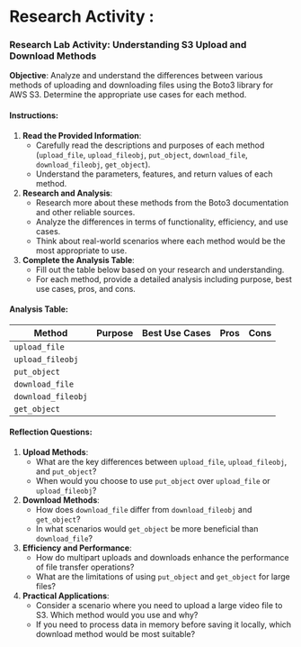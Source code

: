 # Research Activity :

### Research Lab Activity: Understanding S3 Upload and Download Methods

**Objective**: Analyze and understand the differences between various methods of uploading and downloading files using the Boto3 library for AWS S3. Determine the appropriate use cases for each method.

#### Instructions:

1. **Read the Provided Information**:
   - Carefully read the descriptions and purposes of each method (`upload_file`, `upload_fileobj`, `put_object`, `download_file`, `download_fileobj`, `get_object`).
   - Understand the parameters, features, and return values of each method.
2. **Research and Analysis**:
   - Research more about these methods from the Boto3 documentation and other reliable sources.
   - Analyze the differences in terms of functionality, efficiency, and use cases.
   - Think about real-world scenarios where each method would be the most appropriate to use.
3. **Complete the Analysis Table**:
   - Fill out the table below based on your research and understanding.
   - For each method, provide a detailed analysis including purpose, best use cases, pros, and cons.

#### Analysis Table:

| **Method**         | **Purpose** | **Best Use Cases** | **Pros** | **Cons** |
| ------------------ | ----------- | ------------------ | -------- | -------- |
| `upload_file`      |             |                    |          |          |
| `upload_fileobj`   |             |                    |          |          |
| `put_object`       |             |                    |          |          |
| `download_file`    |             |                    |          |          |
| `download_fileobj` |             |                    |          |          |
| `get_object`       |             |                    |          |          |

#### Reflection Questions:

1. **Upload Methods**:
   - What are the key differences between `upload_file`, `upload_fileobj`, and `put_object`?
   - When would you choose to use `put_object` over `upload_file` or `upload_fileobj`?
2. **Download Methods**:
   - How does `download_file` differ from `download_fileobj` and `get_object`?
   - In what scenarios would `get_object` be more beneficial than `download_file`?
3. **Efficiency and Performance**:
   - How do multipart uploads and downloads enhance the performance of file transfer operations?
   - What are the limitations of using `put_object` and `get_object` for large files?
4. **Practical Applications**:
   - Consider a scenario where you need to upload a large video file to S3. Which method would you use and why?
   - If you need to process data in memory before saving it locally, which download method would be most suitable?